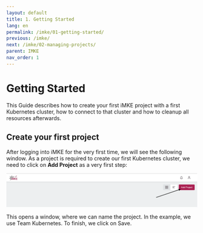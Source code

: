 ```yaml
---
layout: default
title: 1. Getting Started
lang: en
permalink: /imke/01-getting-started/
previous: /imke/
next: /imke/02-managing-projects/
parent: IMKE
nav_order: 1
---
```


# Getting Started

This Guide describes how to create your first iMKE project with a first Kubernetes cluster, how to connect to that cluster and how to cleanup all resources afterwards.

## Create your first project

After logging into iMKE for the very first time, we will see the following window. As a project is required to create our first Kubernetes cluster, we need to click on **Add Project** as a very first step:

![Screenshot for adding project](addproject.en.png)

This opens a window, where we can name the project. In the example, we use Team Kubernetes. To finish, we click on Save.
